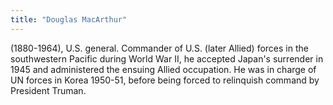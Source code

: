 ```yaml
---
title: "Douglas MacArthur"
---
```

(1880-1964), U.S. general. Commander of U.S. (later Allied) forces in the southwestern Pacific during World War II, he accepted Japan's surrender in 1945 and administered the ensuing Allied occupation. He was in charge of UN forces in Korea 1950-51, before being forced to relinquish command by President Truman.

